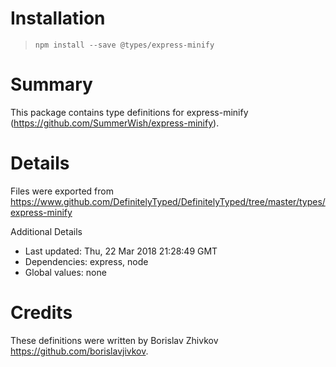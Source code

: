 # Installation
> `npm install --save @types/express-minify`

# Summary
This package contains type definitions for express-minify (https://github.com/SummerWish/express-minify).

# Details
Files were exported from https://www.github.com/DefinitelyTyped/DefinitelyTyped/tree/master/types/express-minify

Additional Details
 * Last updated: Thu, 22 Mar 2018 21:28:49 GMT
 * Dependencies: express, node
 * Global values: none

# Credits
These definitions were written by Borislav Zhivkov <https://github.com/borislavjivkov>.

